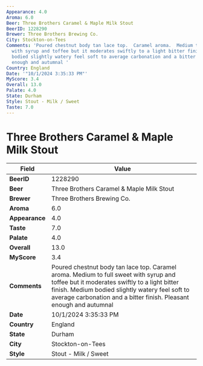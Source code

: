 ```yaml
---
Appearance: 4.0
Aroma: 6.0
Beer: Three Brothers Caramel & Maple Milk Stout
BeerID: 1228290
Brewer: Three Brothers Brewing Co.
City: Stockton-on-Tees
Comments: 'Poured chestnut body tan lace top.  Caramel aroma.  Medium to full sweet
  with syrup and toffee but it moderates swiftly to a light bitter finish.  Medium
  bodied slightly watery feel soft to average carbonation and a bitter finish.  Pleasant
  enough and autumnal '
Country: England
Date: '"10/1/2024 3:35:33 PM"'
MyScore: 3.4
Overall: 13.0
Palate: 4.0
State: Durham
Style: Stout - Milk / Sweet
Taste: 7.0
---
```


# Three Brothers Caramel & Maple Milk Stout

| Field         | Value |
|---------------|-------|
| **BeerID** | 1228290 |
| **Beer** | Three Brothers Caramel & Maple Milk Stout |
| **Brewer** | Three Brothers Brewing Co. |
| **Aroma** | 6.0 |
| **Appearance** | 4.0 |
| **Taste** | 7.0 |
| **Palate** | 4.0 |
| **Overall** | 13.0 |
| **MyScore** | 3.4 |
| **Comments** | Poured chestnut body tan lace top.  Caramel aroma.  Medium to full sweet with syrup and toffee but it moderates swiftly to a light bitter finish.  Medium bodied slightly watery feel soft to average carbonation and a bitter finish.  Pleasant enough and autumnal  |
| **Date** | 10/1/2024 3:35:33 PM |
| **Country** | England |
| **State** | Durham |
| **City** | Stockton-on-Tees |
| **Style** | Stout - Milk / Sweet |
